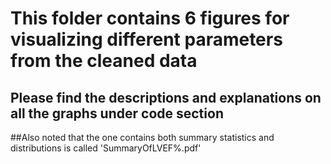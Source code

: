 # This folder contains 6 figures for visualizing different parameters from the cleaned data
## Please find the descriptions and explanations on all the graphs under code section
##Also noted that the one contains both summary statistics and distributions is called 'SummaryOfLVEF%.pdf'
